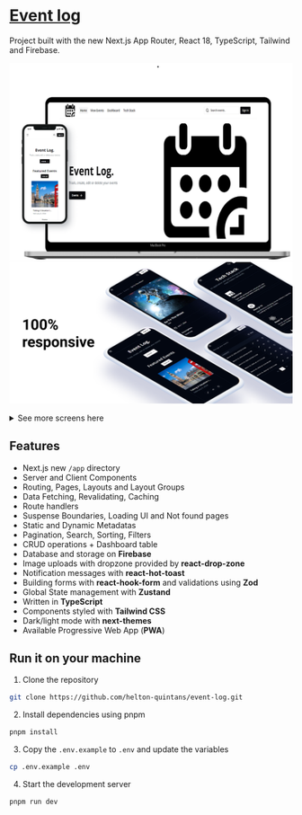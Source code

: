 # [Event log]("https://pierce-event-log.vercel.app/")


Project built with the new Next.js App Router, React 18, TypeScript, Tailwind and Firebase.

[![Event Log](./public/images/event-log-screens.png)](https://pierce-event-log.vercel.app/)
 [![Events Dashbord](./public/images/event-log-full-responsive.png)](https://pierce-event-log.vercel.app/)

<details>
  <summary>See more screens here</summary>
  
  [![Events Dashbord](./public/images/event-screen.png)](https://pierce-event-log.vercel.app/)
  [![Events Dashbord](./public/images/event-log-table-screen.png)](https://pierce-event-log.vercel.app/)
  [![Events Dashbord](./public/images/event-tech-stack-screen.png)](https://pierce-event-log.vercel.app/)
  [![Events Dashbord](./public/images/event-log-table-screen.png)](https://pierce-event-log.vercel.app/)

</details>

## Features

- Next.js new `/app` directory
- Server and Client Components
- Routing, Pages, Layouts and Layout Groups
- Data Fetching, Revalidating, Caching
- Route handlers
- Suspense Boundaries, Loading UI and Not found pages
- Static and Dynamic Metadatas
- Pagination, Search, Sorting, Filters
- CRUD operations + Dashboard table
- Database and storage on **Firebase**
- Image uploads with dropzone provided by **react-drop-zone**
- Notification messages with **react-hot-toast**
- Building forms with **react-hook-form** and validations using **Zod**
- Global State management with **Zustand**
- Written in **TypeScript**
- Components styled with **Tailwind CSS**
- Dark/light mode with **next-themes**
- Available Progressive Web App (**PWA**)

## Run it on your machine

1. Clone the repository

```bash
git clone https://github.com/helton-quintans/event-log.git
```

2. Install dependencies using pnpm

```bash
pnpm install
```

3. Copy the `.env.example` to `.env` and update the variables

```bash
cp .env.example .env
```

4. Start the development server

```bash
pnpm run dev
```
